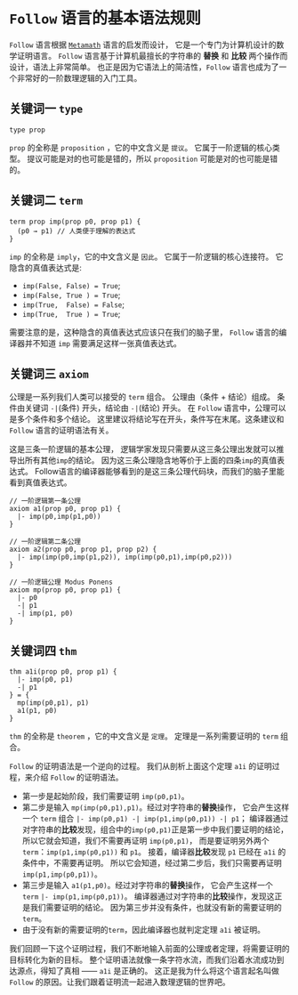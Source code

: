 
# `Follow` 语言的基本语法规则

`Follow` 语言根据 [`Metamath`](https://us.metamath.org/) 语言的启发而设计，
它是一个专门为计算机设计的数学证明语言。
`Follow` 语言基于计算机最擅长的字符串的 **替换** 和 **比较** 两个操作而设计，语法上非常简单。
也正是因为它语法上的简洁性，`Follow` 语言也成为了一个非常好的一阶数理逻辑的入门工具。

## 关键词一 `type`

```follow 
type prop
```

`prop` 的全称是 `proposition` ，它的中文含义是 `提议`。
它属于一阶逻辑的核心类型。
提议可能是对的也可能是错的，所以 `proposition` 可能是对的也可能是错的。

## 关键词二 `term`

```follow 
term prop imp(prop p0, prop p1) {
  (p0 → p1) // 人类便于理解的表达式
}
```

`imp` 的全称是 `imply`，它的中文含义是 `因此`。
它属于一阶逻辑的核心连接符。
它隐含的真值表达式是:

- `imp(False, False) = True`;
- `imp(False, True ) = True`;
- `imp(True,  False) = False`;
- `imp(True,  True ) = True`;

需要注意的是，这种隐含的真值表达式应该只在我们的脑子里，
`Follow` 语言的编译器并不知道 `imp` 需要满足这样一张真值表达式。

## 关键词三 `axiom`

公理是一系列我们人类可以接受的 `term` 组合。
公理由（条件 + 结论）组成。
条件由关键词 `-|`(条件) 开头，结论由 `-|`(结论) 开头。
在 `Follow` 语言中，公理可以是多个条件和多个结论。
这里建议将结论写在开头，条件写在末尾。这条建议和 `Follow` 语言的证明语法有关。

这是三条一阶逻辑的基本公理，
逻辑学家发现只需要从这三条公理出发就可以推导出所有其他`imp`的结论。
因为这三条公理隐含地等价于上面的四条`imp`的真值表达式。
Follow语言的编译器能够看到的是这三条公理代码块，而我们的脑子里能看到真值表达式。

```follow 
// 一阶逻辑第一条公理
axiom a1(prop p0, prop p1) {
  |- imp(p0,imp(p1,p0))
}
```

```follow 
// 一阶逻辑第二条公理
axiom a2(prop p0, prop p1, prop p2) {
  |- imp(imp(p0,imp(p1,p2)), imp(imp(p0,p1),imp(p0,p2)))
}
```

```follow 
// 一阶逻辑公理 Modus Ponens
axiom mp(prop p0, prop p1) {
  |- p0
  -| p1
  -| imp(p1, p0)
}
```

## 关键词四 `thm`

```follow 
thm a1i(prop p0, prop p1) {
  |- imp(p0, p1)
  -| p1
} = {
  mp(imp(p0,p1), p1)
  a1(p1, p0)
}
```

`thm` 的全称是 `theorem` ，它的中文含义是 `定理`。
定理是一系列需要证明的 `term` 组合。

`Follow` 的证明语法是一个逆向的过程。
我们从剖析上面这个定理 `a1i` 的证明过程，来介绍 `Follow` 的证明语法。

- 第一步是起始阶段，我们需要证明 `imp(p0,p1)`。
- 第二步是输入 `mp(imp(p0,p1),p1)`。经过对字符串的**替换**操作，
  它会产生这样一个 `term` 组合 `|- imp(p0,p1) -| imp(p1,imp(p0,p1)) -| p1`；
  编译器通过对字符串的**比较**发现，组合中的`imp(p0,p1)`正是第一步中我们要证明的结论，
  所以它就会知道，我们不需要再证明 `imp(p0,p1)`，
  而是要证明另外两个 `term`：`imp(p1,imp(p0,p1))` 和 `p1`。
  接着，编译器**比较**发现 `p1` 已经在 `a1i` 的条件中，不需要再证明。
  所以它会知道，经过第二步后，我们只需要再证明 `imp(p1,imp(p0,p1))`。
- 第三步是输入 `a1(p1,p0)`。经过对字符串的**替换**操作，
  它会产生这样一个 `term` `|- imp(p1,imp(p0,p1))`。
  编译器通过对字符串的**比较**操作，发现这正是我们需要证明的结论。
  因为第三步并没有条件，也就没有新的需要证明的 `term`。
- 由于没有新的需要证明的`term`，因此编译器也就判定定理 `a1i` 被证明。

我们回顾一下这个证明过程，我们不断地输入前面的公理或者定理，将需要证明的目标转化为新的目标。
整个证明语法就像一条字符水流，而我们沿着水流成功到达源点，得知了真相 —— `a1i` 是正确的。
这正是我为什么将这个语言起名叫做 `Follow` 的原因。让我们跟着证明流一起进入数理逻辑的世界吧。